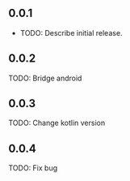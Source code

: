 ## 0.0.1

* TODO: Describe initial release.

## 0.0.2

TODO: Bridge android

## 0.0.3
TODO: Change kotlin version

## 0.0.4
TODO: Fix bug
